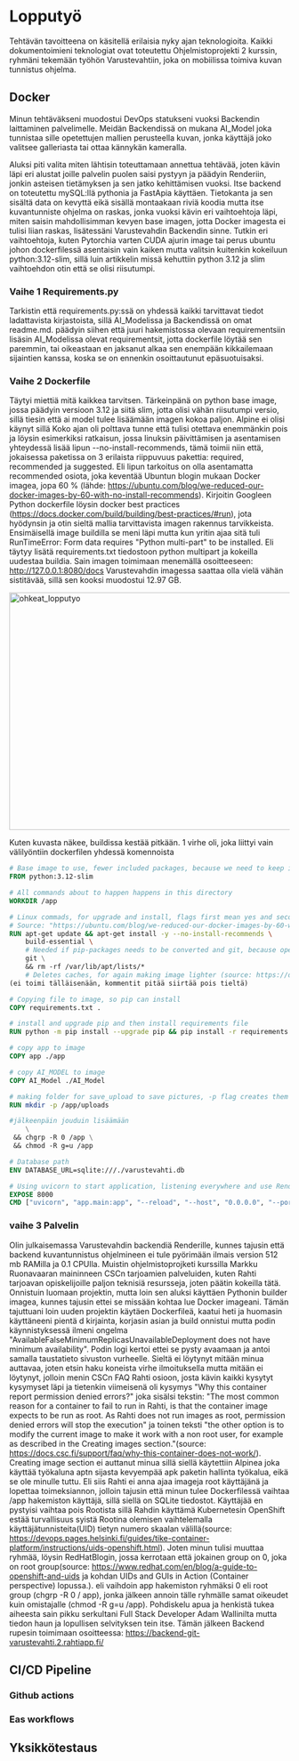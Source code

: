 # Lopputyö
Tehtävän tavoitteena on käsitellä erilaisia nyky ajan teknologioita. Kaikki dokumentoimieni teknologiat ovat toteutettu Ohjelmistoprojekti 2 kurssin, ryhmäni tekemään työhön Varustevahtiin, joka on mobiilissa toimiva kuvan tunnistus ohjelma.

## Docker
Minun tehtäväkseni muodostui DevOps statukseni vuoksi Backendin laittaminen palvelimelle. Meidän Backendissä on mukana AI_Model joka tunnistaa sille opetettujen mallien perusteella kuvan, jonka käyttäjä joko valitsee galleriasta tai ottaa kännykän kameralla.

Aluksi piti valita miten lähtisin toteuttamaan annettua tehtävää, joten kävin läpi eri alustat joille palvelin puolen saisi pystyyn ja päädyin Renderiin, jonkin asteisen tietämyksen ja sen jatko kehittämisen vuoksi. Itse backend on toteutettu mySQL:llä pythonia ja FastApia käyttäen. Tietokanta ja sen sisältä data on kevyttä eikä sisällä montaakaan riviä koodia mutta itse kuvantunniste ohjelma on raskas, jonka vuoksi kävin eri vaihtoehtoja läpi, miten saisin mahdollisimman kevyen base imagen, jotta Docker imagesta ei tulisi liian raskas, lisätessäni Varustevahdin Backendin sinne. Tutkin eri vaihtoehtoja, kuten Pytorchia varten CUDA ajurin image tai perus ubuntu johon dockerfilessä asentaisin vain kaiken mutta valitsin kuitenkin kokeiluun python:3.12-slim, sillä luin artikkelin missä kehuttiin python 3.12 ja slim vaihtoehdon otin että se olisi riisutumpi.

### Vaihe 1 Requirements.py
Tarkistin että requirements.py:ssä on yhdessä kaikki tarvittavat tiedot  ladattavista kirjastoista, sillä AI_Modelissa ja Backendissä on omat readme.md. päädyin siihen että juuri hakemistossa olevaan requirementsiin lisäsin AI_Modelissa olevat requirementsit, jotta dockerfile löytää sen paremmin, tai oikeastaan en jaksanut alkaa sen enempään kikkailemaan sijaintien kanssa, koska se on ennenkin osoittautunut epäsuotuisaksi. 

### Vaihe 2 Dockerfile
Täytyi miettiä mitä kaikkea tarvitsen. Tärkeinpänä on python base image, jossa päädyin versioon 3.12 ja siitä slim, jotta olisi vähän riisutumpi versio, sillä tiesin että ai model tulee lisäämään imagen kokoa paljon. Alpine ei olisi käynyt sillä  Koko ajan oli polttava tunne että tulisi otettava enemmänkin pois ja löysin esimerkiksi ratkaisun, jossa linuksin päivittämisen ja asentamisen yhteydessä lisää lipun --no-install-recommends, tämä toimii niin että, jokaisessa paketissa on 3 erilaista riippuvuus pakettia: required, recommended ja suggested. Eli lipun tarkoitus on olla asentamatta recommended osiota, joka keventää Ubuntun blogin mukaan Docker imagea, jopa 60 % (lähde: https://ubuntu.com/blog/we-reduced-our-docker-images-by-60-with-no-install-recommends). Kirjoitin Googleen Python dockerfile löysin docker best practices (https://docs.docker.com/build/building/best-practices/#run), jota hyödynsin ja otin sieltä mallia tarvittavista imagen rakennus tarvikkeista. 
Ensimäisellä image buildilla se meni läpi mutta kun yritin ajaa sitä tuli RunTimeError: Form data requires "Python multi-part" to be installed. Eli täytyy lisätä requirements.txt tiedostoon python multipart ja kokeilla uudestaa buildia. Sain imagen toimimaan menemällä osoitteeseen: http://127.0.0.1:8080/docs
Varustevahdin imagessa saattaa olla vielä vähän sistitävää, sillä sen kooksi muodostui 12.97 GB.

<img width="685" height="427" alt="ohkeat_lopputyo" src="https://github.com/user-attachments/assets/ce59443c-9304-4faa-9a8f-71297a4cdfb6" />

Kuten kuvasta näkee, buildissa kestää pitkään. 1 virhe oli, joka liittyi vain välilyöntiin dockerfilen yhdessä komennoista
```dockerfile
# Base image to use, fewer included packages, because we need to keep image lighter for AI_Model and database
FROM python:3.12-slim

# All commands about to happen happens in this directory
WORKDIR /app

# Linux commads, for upgrade and install, flags first mean yes and second not to install "recommended dependencies packages" making it lighter. 
# Source: "https://ubuntu.com/blog/we-reduced-our-docker-images-by-60-with-no-install-recommends"
RUN apt-get update && apt-get install -y --no-install-recommends \
    build-essential \
    # Needed if pip-packages needs to be converted and git, because open_clip_torch gets model weigths from Github
    git \
    && rm -rf /var/lib/apt/lists/*
    # Deletes caches, for again making image lighter (source: https://docs.docker.com/build/building/best-practices/#run)
(ei toimi tälläisenään, kommentit pitää siirtää pois tieltä)

# Copying file to image, so pip can install
COPY requirements.txt .

# install and upgrade pip and then install requirements file
RUN python -m pip install --upgrade pip && pip install -r requirements.txt

# copy app to image
COPY app ./app

# copy AI_MODEL to image
COPY AI_Model ./AI_Model

# making folder for save_upload to save pictures, -p flag creates them if they do not already exist.
RUN mkdir -p /app/uploads

#jälkeenpäin jouduin lisäämään
    \
 && chgrp -R 0 /app \
 && chmod -R g=u /app

# Database path
ENV DATABASE_URL=sqlite:///./varustevahti.db

# Using uvicorn to start application, listening everywhere and use Render given port or if not given then port 8000
EXPOSE 8000
CMD ["uvicorn", "app.main:app", "--reload", "--host", "0.0.0.0", "--port", "8000"]
```
### vaihe 3 Palvelin
Olin julkaisemassa Varustevahdin backendiä Renderille, kunnes tajusin että backend kuvantunnistus ohjelmineen ei tule pyörimään ilmais version 512 mb RAMilla ja 0.1 CPUlla. Muistin ohjelmistoprojketi kurssilla Markku Ruonavaaran maininneen CSCn tarjoamien palveluiden, kuten Rahti tarjoavan opiskelijoille paljon teknisiä resursseja, joten päätin kokeilla tätä. Onnistuin luomaan projektin, mutta loin sen aluksi käyttäen Pythonin builder imagea, kunnes tajusin ettei se missään kohtaa lue Docker imageani. Tämän tajuttuani loin uuden projektin käytäen Dockerfileä, kaatui heti ja huomasin käyttäneeni pientä d kirjainta, korjasin asian ja build onnistui mutta podin käynnistyksessä ilmeni ongelma "AvailableFalseMinimumReplicasUnavailableDeployment does not have minimum availability". Podin logi kertoi ettei se pysty avaamaan ja antoi samalla taustatieto sivuston vurheelle. Sieltä ei löytynyt mitään minua auttavaa, joten etsin haku koneista virhe ilmoituksella mutta mitään ei löytynyt, jolloin menin CSCn FAQ Rahti osioon, josta kävin kaikki kysytyt kysymyset läpi ja tietenkin viimeisenä oli kysymys "Why this container report permission denied errors?" joka sisälsi tekstin:
"The most common reason for a container to fail to run in Rahti, is that the container image expects to be run as root. As Rahti does not run images as root, permission denied errors will stop the execution" ja toinen teksti "the other option is to modify the current image to make it work with a non root user, for example as described in the Creating images section."(source: https://docs.csc.fi/support/faq/why-this-container-does-not-work/). Creating image section ei auttanut minua sillä siellä käytettiin Alpinea joka käyttää työkaluna aptn sijasta kevyempää apk paketin hallinta työkalua, eikä se ole minulle tuttu. Eli siis Rahti ei anna ajaa imageja root käyttäjänä ja lopettaa toimeksiannon, jolloin tajusin että minun tulee Dockerfilessä vaihtaa /app hakemiston käyttäjä, sillä siellä on SQLite tiedostot. Käyttäjää en pystyisi vaihtaa pois Rootista sillä Rahdin käyttämä Kubernetesin OpenShift estää turvallisuus syistä Rootina olemisen vaihtelemalla käyttäjätunnisteita(UID) tietyn numero skaalan välillä(source: https://devops.pages.helsinki.fi/guides/tike-container-platform/instructions/uids-openshift.html). Joten minun tulisi muuttaa ryhmää, löysin RedHatBlogin, jossa kerrotaan että jokainen group on 0, joka on root group(source: https://www.redhat.com/en/blog/a-guide-to-openshift-and-uids ja kohdan UIDs and GUIs in Action (Container perspective) lopussa.). eli vaihdoin app hakemiston ryhmäksi 0 eli root group (chgrp -R 0 / app), jonka jälkeen annoin tälle ryhmälle samat oikeudet kuin omistajalle (chmod -R g=u /app). Pohdiskelu apua ja henkistä tukea aiheesta sain pikku serkultani Full Stack Developer Adam Wallinilta mutta tiedon haun ja lopullisen selvityksen tein itse. Tämän jälkeen Backend rupesin toimimaan osoitteessa: https://backend-git-varustevahti.2.rahtiapp.fi/

## CI/CD Pipeline

### Github actions

### Eas workflows

## Yksikkötestaus
